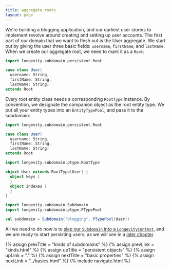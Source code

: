 ```yaml
---
title: aggregate roots
layout: page
---
```


We're building a blogging application, and our earliest user stories
to implement revolve around creating and setting up user accounts. The
first part of our domain that we want to flesh out is the User
aggregate. We start out by giving the user three basic fields:
`username`, `firstName`, and `lastName`. When we create our aggregate
root, we need to mark it as a `Root`:

```scala
import longevity.subdomain.persistent.Root

case class User(
  username: String,
  firstName: String,
  lastName: String)
extends Root
```

Every root entity class needs a corresponding `RootType`
instance. By convention, we designate the companion object as the root
entity type. We put all your entity types into an `EntityTypePool`,
and pass it to the subdomain:

```scala
import longevity.subdomain.persistent.Root

case class User(
  username: String,
  firstName: String,
  lastName: String)
extends Root

import longevity.subdomain.ptype.RootType

object User extends RootType[User] {
  object keys {
  }
  object indexes {
  }
}

import longevity.subdomain.Subdomain
import longevity.subdomain.ptype.PTypePool

val subdomain = Subdomain("blogging", PTypePool(User))
```

All we need to do now is to [slap our `Subdomain` into a
`LongevityContext`](../context), and we are ready to start persisting
users, as we will see in a [later chapter](../repo).

{% assign prevTitle = "kinds of subdomains" %}
{% assign prevLink = "kinds.html" %}
{% assign upTitle = "persistent objects" %}
{% assign upLink = "." %}
{% assign nextTitle = "basic properties" %}
{% assign nextLink = "../basics.html" %}
{% include navigate.html %}
